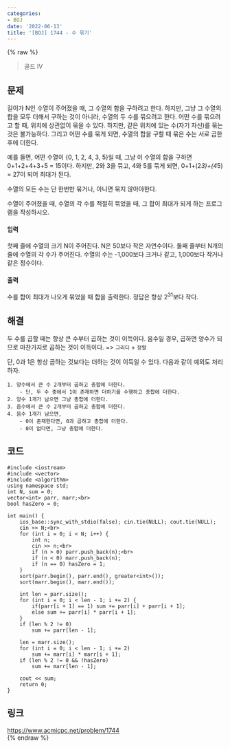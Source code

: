 ```yaml
---
categories:
- BOJ
date: '2022-06-13'
title: '[BOJ] 1744 - 수 묶기'
---
```


{% raw %}
> 골드 IV<br>

## 문제
길이가 N인 수열이 주어졌을 때, 그 수열의 합을 구하려고 한다. 하지만, 그냥 그 수열의 합을 모두 더해서 구하는 것이 아니라, 수열의 두 수를 묶으려고 한다. 어떤 수를 묶으려고 할 때, 위치에 상관없이 묶을 수 있다. 하지만, 같은 위치에 있는 수(자기 자신)를 묶는 것은 불가능하다. 그리고 어떤 수를 묶게 되면, 수열의 합을 구할 때 묶은 수는 서로 곱한 후에 더한다.

예를 들면, 어떤 수열이 {0, 1, 2, 4, 3, 5}일 때, 그냥 이 수열의 합을 구하면 0+1+2+4+3+5 = 15이다. 하지만, 2와 3을 묶고, 4와 5를 묶게 되면, 0+1+(2*3)+(4*5) = 27이 되어 최대가 된다.

수열의 모든 수는 단 한번만 묶거나, 아니면 묶지 않아야한다.

수열이 주어졌을 때, 수열의 각 수를 적절히 묶었을 때, 그 합이 최대가 되게 하는 프로그램을 작성하시오.

#### 입력
첫째 줄에 수열의 크기 N이 주어진다. N은 50보다 작은 자연수이다. 둘째 줄부터 N개의 줄에 수열의 각 수가 주어진다. 수열의 수는 -1,000보다 크거나 같고, 1,000보다 작거나 같은 정수이다.

#### 출력
수를 합이 최대가 나오게 묶었을 때 합을 출력한다. 정답은 항상 2<sup>31</sup>보다 작다.

## 해결
두 수를 곱할 때는 항상 큰 수부터 곱하는 것이 이득이다. 음수일 경우, 곱하면 양수가 되므로 마찬가지로 곱하는 것이 이득이다. => `그리디` + `정렬`<br>

단, 0과 1은 항상 곱하는 것보다는 더하는 것이 이득일 수 있다. 다음과 같이 예외도 처리하자.
```
1. 양수에서 큰 수 2개부터 곱하고 총합에 더한다.
	- 단, 두 수 중에서 1이 존재하면 더하기를 수행하고 총합에 더한다.
2. 양수 1개가 남으면 그냥 총합에 더한다.
3. 음수에서 큰 수 2개부터 곱하고 총합에 더한다.
4. 음수 1개가 남으면,
	- 0이 존재한다면, 0과 곱하고 총합에 더한다.
	- 0이 없다면, 그냥 총합에 더한다.
```

## 코드
```
#include <iostream>
#include <vector>
#include <algorithm>
using namespace std;
int N, sum = 0;
vector<int> parr, marr;<br>
bool hasZero = 0;

int main() {
	ios_base::sync_with_stdio(false); cin.tie(NULL); cout.tie(NULL);
	cin >> N;<br>
	for (int i = 0; i < N; i++) {
		int n;
		cin >> n;<br>
		if (n > 0) parr.push_back(n);<br>
		if (n < 0) marr.push_back(n);
		if (n == 0) hasZero = 1;
	}
	sort(parr.begin(), parr.end(), greater<int>());
	sort(marr.begin(), marr.end());

	int len = parr.size();
	for (int i = 0; i < len - 1; i += 2) {
		if(parr[i + 1] == 1) sum += parr[i] + parr[i + 1];
		else sum += parr[i] * parr[i + 1];
	}
	if (len % 2 != 0)
		sum += parr[len - 1];

	len = marr.size();
	for (int i = 0; i < len - 1; i += 2)
		sum += marr[i] * marr[i + 1];
	if (len % 2 != 0 && !hasZero) 
		sum += marr[len - 1];

	cout << sum;
	return 0;
}
```

## 링크
https://www.acmicpc.net/problem/1744<br>
{% endraw %}